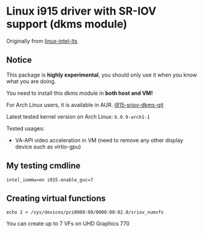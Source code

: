 # Linux i915 driver with SR-IOV support (dkms module)

Originally from [linux-intel-lts](https://github.com/intel/linux-intel-lts/tree/lts-v5.15.49-adl-linux-220826T092047Z/drivers/gpu/drm/i915)

## Notice

This package is **highly experimental**, you should only use it when you know what you are doing.

You need to install this dkms module in **both host and VM!**

For Arch Linux users, it is available in AUR. [i915-sriov-dkms-git](https://aur.archlinux.org/packages/i915-sriov-dkms-git)

Latest tested kernel version on Arch Linux: `6.0.9-arch1-1`

Tested usages:

- VA-API video acceleration in VM (need to remove any other display device such as virtio-gpu)

## My testing cmdline

```
intel_iommu=on i915.enable_guc=7
```

## Creating virtual functions

```
echo 2 > /sys/devices/pci0000:00/0000:00:02.0/sriov_numvfs
```

You can create up to 7 VFs on UHD Graphics 770
